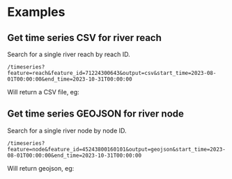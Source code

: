 # Examples

## Get time series CSV for river reach

Search for a single river reach by reach ID.

    /timeseries?feature=reach&feature_id=71224300643&output=csv&start_time=2023-08-01T00:00:00&end_time=2023-10-31T00:00:00

Will return a CSV file, eg:

## Get time series GEOJSON for river node

Search for a single river node by node ID.

    /timeseries?feature=node&feature_id=45243800160101&output=geojson&start_time=2023-08-01T00:00:00&end_time=2023-10-31T00:00:00

Will return geojson, eg:
